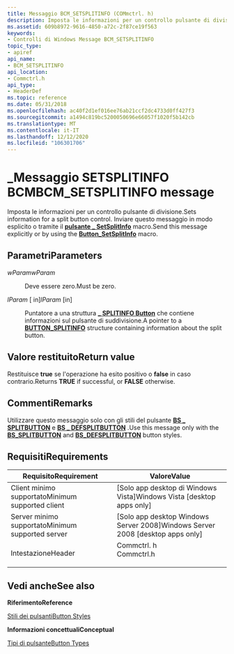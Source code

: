 ```yaml
---
title: Messaggio BCM_SETSPLITINFO (COMmctrl. h)
description: Imposta le informazioni per un controllo pulsante di divisione. Inviare questo messaggio in modo esplicito o tramite il pulsante \_ SetSplitInfo macro.
ms.assetid: 609b8972-9616-4850-a72c-2f87ce19f563
keywords:
- Controlli di Windows Message BCM_SETSPLITINFO
topic_type:
- apiref
api_name:
- BCM_SETSPLITINFO
api_location:
- Commctrl.h
api_type:
- HeaderDef
ms.topic: reference
ms.date: 05/31/2018
ms.openlocfilehash: ac40f2d1ef016ee76ab21ccf2dc4733d0ff427f3
ms.sourcegitcommit: a1494c819bc5200050696e66057f1020f5b142cb
ms.translationtype: MT
ms.contentlocale: it-IT
ms.lasthandoff: 12/12/2020
ms.locfileid: "106301706"
---
```

# <a name="bcm_setsplitinfo-message"></a><span data-ttu-id="e90f4-105">\_Messaggio SETSPLITINFO BCM</span><span class="sxs-lookup"><span data-stu-id="e90f4-105">BCM\_SETSPLITINFO message</span></span>

<span data-ttu-id="e90f4-106">Imposta le informazioni per un controllo pulsante di divisione.</span><span class="sxs-lookup"><span data-stu-id="e90f4-106">Sets information for a split button control.</span></span> <span data-ttu-id="e90f4-107">Inviare questo messaggio in modo esplicito o tramite il [**pulsante \_ SetSplitInfo**](/windows/desktop/api/Commctrl/nf-commctrl-button_setsplitinfo) macro.</span><span class="sxs-lookup"><span data-stu-id="e90f4-107">Send this message explicitly or by using the [**Button\_SetSplitInfo**](/windows/desktop/api/Commctrl/nf-commctrl-button_setsplitinfo) macro.</span></span>

## <a name="parameters"></a><span data-ttu-id="e90f4-108">Parametri</span><span class="sxs-lookup"><span data-stu-id="e90f4-108">Parameters</span></span>

<dl> <dt>

<span data-ttu-id="e90f4-109">*wParam*</span><span class="sxs-lookup"><span data-stu-id="e90f4-109">*wParam*</span></span> 
</dt> <dd>

<span data-ttu-id="e90f4-110">Deve essere zero.</span><span class="sxs-lookup"><span data-stu-id="e90f4-110">Must be zero.</span></span>

</dd> <dt>

<span data-ttu-id="e90f4-111">*lParam* \[ in\]</span><span class="sxs-lookup"><span data-stu-id="e90f4-111">*lParam* \[in\]</span></span>
</dt> <dd>

<span data-ttu-id="e90f4-112">Puntatore a una struttura [**\_ SPLITINFO Button**](/windows/win32/api/commctrl/ns-commctrl-button_splitinfo) che contiene informazioni sul pulsante di suddivisione.</span><span class="sxs-lookup"><span data-stu-id="e90f4-112">A pointer to a [**BUTTON\_SPLITINFO**](/windows/win32/api/commctrl/ns-commctrl-button_splitinfo) structure containing information about the split button.</span></span>

</dd> </dl>

## <a name="return-value"></a><span data-ttu-id="e90f4-113">Valore restituito</span><span class="sxs-lookup"><span data-stu-id="e90f4-113">Return value</span></span>

<span data-ttu-id="e90f4-114">Restituisce **true** se l'operazione ha esito positivo o **false** in caso contrario.</span><span class="sxs-lookup"><span data-stu-id="e90f4-114">Returns **TRUE** if successful, or **FALSE** otherwise.</span></span>

## <a name="remarks"></a><span data-ttu-id="e90f4-115">Commenti</span><span class="sxs-lookup"><span data-stu-id="e90f4-115">Remarks</span></span>

<span data-ttu-id="e90f4-116">Utilizzare questo messaggio solo con gli stili del pulsante [**BS \_ SPLITBUTTON**](button-styles.md) e [**BS \_ DEFSPLITBUTTON**](button-styles.md) .</span><span class="sxs-lookup"><span data-stu-id="e90f4-116">Use this message only with the [**BS\_SPLITBUTTON**](button-styles.md) and [**BS\_DEFSPLITBUTTON**](button-styles.md) button styles.</span></span>

## <a name="requirements"></a><span data-ttu-id="e90f4-117">Requisiti</span><span class="sxs-lookup"><span data-stu-id="e90f4-117">Requirements</span></span>



| <span data-ttu-id="e90f4-118">Requisito</span><span class="sxs-lookup"><span data-stu-id="e90f4-118">Requirement</span></span> | <span data-ttu-id="e90f4-119">Valore</span><span class="sxs-lookup"><span data-stu-id="e90f4-119">Value</span></span> |
|-------------------------------------|---------------------------------------------------------------------------------------|
| <span data-ttu-id="e90f4-120">Client minimo supportato</span><span class="sxs-lookup"><span data-stu-id="e90f4-120">Minimum supported client</span></span><br/> | <span data-ttu-id="e90f4-121">\[Solo app desktop di Windows Vista\]</span><span class="sxs-lookup"><span data-stu-id="e90f4-121">Windows Vista \[desktop apps only\]</span></span><br/>                                        |
| <span data-ttu-id="e90f4-122">Server minimo supportato</span><span class="sxs-lookup"><span data-stu-id="e90f4-122">Minimum supported server</span></span><br/> | <span data-ttu-id="e90f4-123">\[Solo app desktop Windows Server 2008\]</span><span class="sxs-lookup"><span data-stu-id="e90f4-123">Windows Server 2008 \[desktop apps only\]</span></span><br/>                                  |
| <span data-ttu-id="e90f4-124">Intestazione</span><span class="sxs-lookup"><span data-stu-id="e90f4-124">Header</span></span><br/>                   | <dl> <span data-ttu-id="e90f4-125"><dt>Commctrl. h</dt></span><span class="sxs-lookup"><span data-stu-id="e90f4-125"><dt>Commctrl.h</dt></span></span> </dl> |



## <a name="see-also"></a><span data-ttu-id="e90f4-126">Vedi anche</span><span class="sxs-lookup"><span data-stu-id="e90f4-126">See also</span></span>

<dl> <dt>

<span data-ttu-id="e90f4-127">**Riferimento**</span><span class="sxs-lookup"><span data-stu-id="e90f4-127">**Reference**</span></span>
</dt> <dt>

[<span data-ttu-id="e90f4-128">Stili dei pulsanti</span><span class="sxs-lookup"><span data-stu-id="e90f4-128">Button Styles</span></span>](button-styles.md)
</dt> <dt>

<span data-ttu-id="e90f4-129">**Informazioni concettuali**</span><span class="sxs-lookup"><span data-stu-id="e90f4-129">**Conceptual**</span></span>
</dt> <dt>

[<span data-ttu-id="e90f4-130">Tipi di pulsante</span><span class="sxs-lookup"><span data-stu-id="e90f4-130">Button Types</span></span>](button-types-and-styles.md)
</dt> </dl>

 

 





